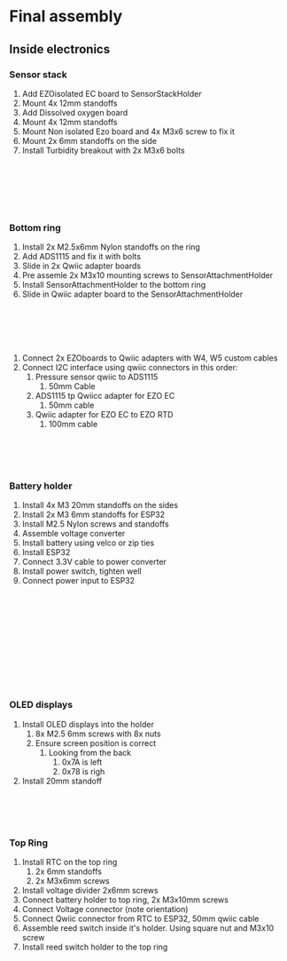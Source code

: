 # Final assembly

## Inside electronics

### Sensor stack

1. Add EZOisolated EC board to SensorStackHolder
2. Mount 4x 12mm standoffs
3. Add Dissolved oxygen board
4. Mount 4x 12mm standoffs
5. Mount Non isolated Ezo board and 4x  M3x6 screw to fix it
6. Mount 2x 6mm standoffs on the side
7. Install Turbidity breakout with 2x M3x6 bolts

<div>

<figure><img src="../.gitbook/assets/PXL_20240712_063016798.jpg" alt=""><figcaption></figcaption></figure>

 

<figure><img src="../.gitbook/assets/PXL_20240712_063023200.jpg" alt=""><figcaption></figcaption></figure>

</div>

<div>

<figure><img src="../.gitbook/assets/PXL_20240712_063843707.jpg" alt=""><figcaption></figcaption></figure>

 

<figure><img src="../.gitbook/assets/PXL_20240712_064022791.jpg" alt=""><figcaption></figcaption></figure>

</div>

<div>

<figure><img src="../.gitbook/assets/PXL_20240712_064247006.jpg" alt=""><figcaption></figcaption></figure>

 

<figure><img src="../.gitbook/assets/PXL_20240712_064441210.jpg" alt=""><figcaption></figcaption></figure>

</div>

<figure><img src="../.gitbook/assets/PXL_20240712_064541162.jpg" alt=""><figcaption></figcaption></figure>

### Bottom ring

1. Install 2x M2.5x6mm Nylon standoffs on the ring
2. Add ADS1115 and fix it with bolts
3. Slide in 2x Qwiic adapter boards
4. Pre assemle 2x M3x10 mounting screws to SensorAttachmentHolder
5. Install SensorAttachmentHolder to the bottom ring
6. Slide in Qwiic adapter board to the SensorAttachmentHolder

<div>

<figure><img src="../.gitbook/assets/PXL_20240712_065338825.jpg" alt=""><figcaption></figcaption></figure>

 

<figure><img src="../.gitbook/assets/PXL_20240712_065429225.jpg" alt=""><figcaption></figcaption></figure>

</div>

<div>

<figure><img src="../.gitbook/assets/PXL_20240712_065532363.jpg" alt=""><figcaption></figcaption></figure>

 

<figure><img src="../.gitbook/assets/PXL_20240712_070009734.jpg" alt=""><figcaption></figcaption></figure>

</div>

<div>

<figure><img src="../.gitbook/assets/PXL_20240712_070223336.jpg" alt=""><figcaption></figcaption></figure>

 

<figure><img src="../.gitbook/assets/PXL_20240712_070658466.jpg" alt=""><figcaption></figcaption></figure>

</div>

1. Connect 2x EZOboards to Qwiic adapters with W4, W5 custom cables
2. Connect I2C interface using qwiic connectors in this order:
   1. Pressure sensor qwiic to ADS1115
      1. 50mm Cable
   2. ADS1115 tp Qwiicc adapter for EZO EC
      1. 50mm cable
   3. Qwiic adapter for EZO EC to EZO RTD
      1. 100mm cable

<div>

<figure><img src="../.gitbook/assets/signal-2024-08-02-185413_002.jpeg" alt=""><figcaption></figcaption></figure>

 

<figure><img src="../.gitbook/assets/signal-2024-08-02-185413_003.jpeg" alt=""><figcaption></figcaption></figure>

</div>

<div>

<figure><img src="../.gitbook/assets/signal-2024-08-02-193233_004.jpeg" alt=""><figcaption></figcaption></figure>

 

<figure><img src="../.gitbook/assets/signal-2024-08-02-193233_003.jpeg" alt=""><figcaption></figcaption></figure>

 

<figure><img src="../.gitbook/assets/signal-2024-08-02-193233_002.jpeg" alt=""><figcaption></figcaption></figure>

</div>

### Battery holder

1. Install 4x M3 20mm standoffs on the sides
2. Install 2x M3 6mm standoffs for ESP32
3. Install M2.5 Nylon screws and standoffs
4. Assemble voltage converter
5. Install battery using velco or zip ties
6. Install ESP32
7. Connect 3.3V cable to power converter
8. Install power switch, tighten well
9. Connect power input to ESP32

<div>

<figure><img src="../.gitbook/assets/PXL_20240802_190056128.jpg" alt=""><figcaption></figcaption></figure>

 

<figure><img src="../.gitbook/assets/PXL_20240802_190208922.jpg" alt=""><figcaption></figcaption></figure>

</div>

<div>

<figure><img src="../.gitbook/assets/PXL_20240802_190328513.jpg" alt=""><figcaption></figcaption></figure>

 

<figure><img src="../.gitbook/assets/PXL_20240802_190628719.jpg" alt=""><figcaption></figcaption></figure>

 

<figure><img src="../.gitbook/assets/PXL_20240802_190643900.jpg" alt=""><figcaption></figcaption></figure>

</div>

<div>

<figure><img src="../.gitbook/assets/PXL_20240802_190954938.jpg" alt=""><figcaption></figcaption></figure>

 

<figure><img src="../.gitbook/assets/PXL_20240802_190958216.jpg" alt=""><figcaption></figcaption></figure>

 

<figure><img src="../.gitbook/assets/PXL_20240802_191046394.jpg" alt=""><figcaption></figcaption></figure>

 

<figure><img src="../.gitbook/assets/PXL_20240802_191041232.jpg" alt=""><figcaption></figcaption></figure>

</div>

<div>

<figure><img src="../.gitbook/assets/PXL_20240802_191203605.jpg" alt=""><figcaption></figcaption></figure>

 

<figure><img src="../.gitbook/assets/PXL_20240802_191213451.jpg" alt=""><figcaption></figcaption></figure>

</div>

<div>

<figure><img src="../.gitbook/assets/PXL_20240805_065759743.jpg" alt=""><figcaption></figcaption></figure>

 

<figure><img src="../.gitbook/assets/PXL_20240805_071133508.jpg" alt=""><figcaption></figcaption></figure>

</div>

### OLED displays

1. Install OLED displays into the holder
   1. 8x M2.5 6mm screws with 8x nuts
   2. Ensure screen position is correct
      1. Looking from the back
         1. 0x7A is left
         2. 0x78 is righ
2. Install 20mm standoff

<div>

<figure><img src="../.gitbook/assets/PXL_20240805_064701169.jpg" alt=""><figcaption></figcaption></figure>

 

<figure><img src="../.gitbook/assets/PXL_20240805_064741979.jpg" alt=""><figcaption></figcaption></figure>

</div>

<div>

<figure><img src="../.gitbook/assets/PXL_20240805_065306973.jpg" alt=""><figcaption></figcaption></figure>

 

<figure><img src="../.gitbook/assets/PXL_20240805_065259216.jpg" alt=""><figcaption></figcaption></figure>

</div>

<figure><img src="../.gitbook/assets/PXL_20240805_065402893.jpg" alt=""><figcaption></figcaption></figure>

### Top Ring

1. Install RTC on the top ring
   1. 2x 6mm standoffs
   2. 2x M3x6mm screws
2. Install voltage divider 2x6mm screws
3. Connect battery holder to top ring, 2x M3x10mm screws
4. Connect Voltage connector (note orientation)
5. Connect Qwiic connector from RTC to ESP32, 50mm qwiic cable
6. Assemble reed switch inside it's holder. Using square nut and M3x10 screw
7. Install reed switch holder to the top ring

<div>

<figure><img src="../.gitbook/assets/PXL_20240805_071431380.jpg" alt=""><figcaption></figcaption></figure>

 

<figure><img src="../.gitbook/assets/PXL_20240805_071519699.jpg" alt=""><figcaption></figcaption></figure>

</div>

<figure><img src="../.gitbook/assets/PXL_20240805_071928394.jpg" alt=""><figcaption></figcaption></figure>

<div>

<figure><img src="../.gitbook/assets/PXL_20240805_072033407.jpg" alt=""><figcaption></figcaption></figure>

 

<figure><img src="../.gitbook/assets/PXL_20240805_072126675 (1).jpg" alt=""><figcaption></figcaption></figure>

</div>



